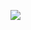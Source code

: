 ![](https://capsule-render.vercel.app/api?type=waving&height=256&section=header&text=Welcome&fontSize=60&animation=twinkling&fontAlignY=38&desc=to%20my%20GitHub%20profile!&descAlignY=52&descAlign=62&descSize=30&color=0:020024,100:18a39d)
